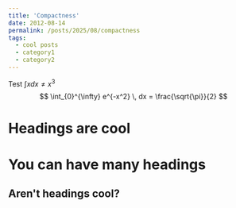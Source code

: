 ```yaml
---
title: 'Compactness'
date: 2012-08-14
permalink: /posts/2025/08/compactness
tags:
  - cool posts
  - category1
  - category2
---
```

Test $\int x dx \neq x^3$
$$
\int_{0}^{\infty} e^{-x^2} \, dx = \frac{\sqrt{\pi}}{2}
$$

Headings are cool
======

You can have many headings
======

Aren't headings cool?
------
